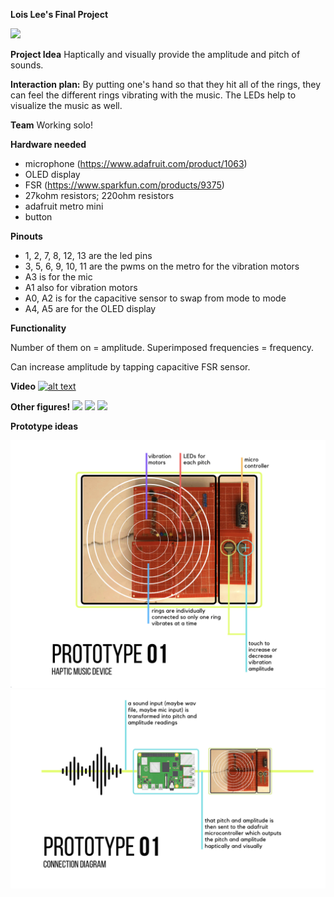 **Lois Lee's Final Project**

![](5.png)

**Project Idea**
Haptically and visually provide the amplitude and pitch of sounds. 

**Interaction plan:** 
By putting one's hand so that they hit all of the rings, they can feel the different rings vibrating with the music. The LEDs help to visualize the music as well.

**Team**
Working solo!


**Hardware needed**
* microphone (https://www.adafruit.com/product/1063)
* OLED display 
* FSR (https://www.sparkfun.com/products/9375)
* 27kohm resistors; 220ohm resistors
* adafruit metro mini
* button 


**Pinouts**
* 1, 2, 7, 8, 12, 13 are the led pins
* 3, 5, 6, 9, 10, 11 are the pwms on the metro for the vibration motors
* A3 is for the mic
* A1 also for vibration motors
* A0, A2 is for the capacitive sensor to swap from mode to mode
* A4, A5 are for the OLED display

**Functionality**

Number of them on = amplitude.
Superimposed frequencies = frequency.

Can increase amplitude by tapping capacitive FSR sensor.

**Video**
[![alt text](12.png)](https://www.youtube.com/watch?v=maI38cnIGFc)



**Other figures!**
![](11.png)
![](7.png)
![](8.png)

**Prototype ideas**

![](1.png)
![](2.png)


 
